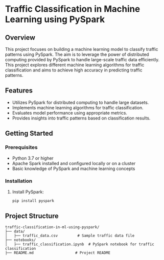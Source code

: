 # Traffic Classification in Machine Learning using PySpark

## Overview
This project focuses on building a machine learning model to classify traffic patterns using PySpark. The aim is to leverage the power of distributed computing provided by PySpark to handle large-scale traffic data efficiently. This project explores different machine learning algorithms for traffic classification and aims to achieve high accuracy in predicting traffic patterns.

## Features
- Utilizes PySpark for distributed computing to handle large datasets.
- Implements machine learning algorithms for traffic classification.
- Evaluates model performance using appropriate metrics.
- Provides insights into traffic patterns based on classification results.

## Getting Started

### Prerequisites
- Python 3.7 or higher
- Apache Spark installed and configured locally or on a cluster
- Basic knowledge of PySpark and machine learning concepts

### Installation
1. Install PySpark:
   ```bash
   pip install pyspark
   ```

## Project Structure
  ```
traffic-classification-in-ml-using-pyspark/
├── data/
│   ├── traffic_data.csv         # Sample traffic data file
├── notebooks/
│   ├── traffic_classification.ipynb  # PySpark notebook for traffic classification
├── README.md                   # Project README

```
